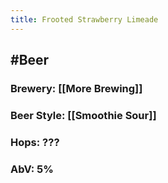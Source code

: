 ```yaml
---
title: Frooted Strawberry Limeade
---
```


## #Beer
### Brewery: [[More Brewing]]

### Beer Style: [[Smoothie Sour]]

### Hops: ???

### AbV: 5%
